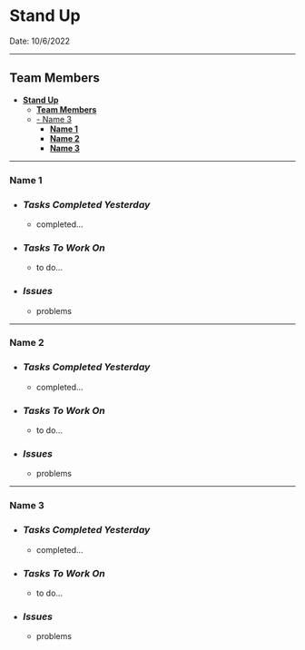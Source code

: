 # **Stand Up**
Date: 10/6/2022

---
## **Team Members**
- [**Stand Up**](#stand-up)
  - [**Team Members**](#team-members)
  - [- Name 3](#--name-3)
    - [**Name 1**](#name-1)
    - [**Name 2**](#name-2)
    - [**Name 3**](#name-3)
---

### **Name 1**
- ### *Tasks Completed Yesterday*
  - completed...
- ### *Tasks To Work On*
  - to do...
- ### *Issues*
  - problems

---

### **Name 2**
- ### *Tasks Completed Yesterday*
  - completed...
- ### *Tasks To Work On*
  - to do...
- ### *Issues*
  - problems

---

### **Name 3**
- ### *Tasks Completed Yesterday*
  - completed...
- ### *Tasks To Work On*
  - to do...
- ### *Issues*
  - problems